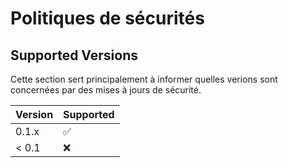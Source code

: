 # Politiques de sécurités

## Supported Versions

Cette section sert principalement à informer quelles verions sont concernées par des mises à jours de sécurité.

| Version | Supported          |
| ------- | ------------------ |
| 0.1.x   | :white_check_mark: |
| < 0.1   | :x:                |
